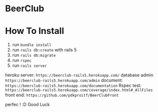 # BeerClub

# How To Install
1. run `bundle install`
2. run `rails db:create` with rails 5
3. run `rails db:migrate`
4. run `rspec`
5. run `rails server`


heroku server: `https://beerclub-rails5.herokuapp.com/`
database admin `https://beerclub-rails5.herokuapp.com/admin`
document: `https://beerclub-rails5.herokuapp.com/documentation`
Rspec test: `https://beerclub-rails5.herokuapp.com/coverage/index.html#_AllFiles`
front end: `https://github.com/pdkproitf/BeerClubFront`


perfec ! :D 
Good Luck
